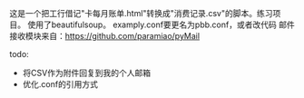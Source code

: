 这是一个把工行借记"卡每月账单.html"转换成"消费记录.csv"的脚本。练习项目。
使用了beautifulsoup。
examply.conf要更名为pbb.conf，或者改代码
邮件接收模块来自：https://github.com/paramiao/pyMail


todo:
- 将CSV作为附件回复到我的个人邮箱
- 优化.conf的引用方式
